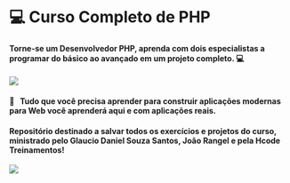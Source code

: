 # :computer: Curso Completo de PHP 
#### Torne-se um Desenvolvedor PHP, aprenda com dois especialistas a programar do básico ao avançado em um projeto completo. :computer:
<img width="auto" src="https://github.com/PedroPadilhaPortella/PHP-Aulas-Hcode/blob/master/rdmc.jpg">

#### :purple_heart: &nbsp; Tudo que você precisa aprender para construir aplicações modernas para Web você aprenderá aqui e com aplicações reais.
#### Repositório destinado a salvar todos os exercícios e projetos do curso, ministrado pelo Glaucio Daniel Souza Santos, João Rangel e pela Hcode Treinamentos!

<img width="auto" src="https://github.com/PedroPadilhaPortella/PHP-Aulas-Hcode/blob/master/maxresdefault.jpg">
